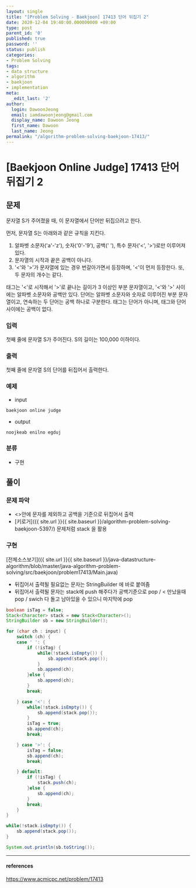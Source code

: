 ```yaml
---
layout: single
title: "[Problem Solving - Baekjoon] 17413 단어 뒤집기 2"
date: 2020-12-04 19:40:00.000000000 +09:00
type: post
parent_id: '0'
published: true
password: ''
status: publish
categories:
- Problem Solving
tags:
- data structure
- algorithm
- baekjoon
- implementation
meta:
  _edit_last: '2'
author:
  login: DawoonJeong
  email: iamdawoonjeong@gmail.com
  display_name: Dawoon Jeong
  first_name: Dawoon
  last_name: Jeong
permalink: "/algorithm-problem-solving-baekjoon-17413/"
---
```

# [Baekjoon Online Judge] 17413 단어 뒤집기 2

## 문제
문자열 S가 주어졌을 때, 이 문자열에서 단어만 뒤집으려고 한다.

먼저, 문자열 S는 아래와과 같은 규칙을 지킨다.

1. 알파벳 소문자('a'-'z'), 숫자('0'-'9'), 공백(' '), 특수 문자('<', '>')로만 이루어져 있다.
2. 문자열의 시작과 끝은 공백이 아니다.
3. '<'와 '>'가 문자열에 있는 경우 번갈아가면서 등장하며, '<'이 먼저 등장한다. 또, 두 문자의 개수는 같다.

태그는 '<'로 시작해서 '>'로 끝나는 길이가 3 이상인 부분 문자열이고, '<'와 '>' 사이에는 알파벳 소문자와 공백만 있다. 단어는 알파벳 소문자와 숫자로 이루어진 부분 문자열이고, 연속하는 두 단어는 공백 하나로 구분한다. 태그는 단어가 아니며, 태그와 단어 사이에는 공백이 없다.

### 입력
첫째 줄에 문자열 S가 주어진다. S의 길이는 100,000 이하이다.

### 출력
첫째 줄에 문자열 S의 단어를 뒤집어서 출력한다.


### 예제

- input

```java
baekjoon online judge
```

- output

```java
noojkeab enilno egduj
```

### 분류
- 구현

## 풀이

### 문제 파악
- <>안에 문자를 제외하고 공백을 기준으로 뒤집어서 출력
- [키로거]({{ site.url }}{{ site.baseurl }}/algorithm-problem-solving-baekjoon-5397/) 문제처럼 stack 을 활용


### 구현

[전체소스보기]({{ site.url }}{{ site.baseurl }}/java-datastructure-algorithm/blob/master/java-algorithm-problem-solving/src/baekjoon/problem17413/Main.java)


- 뒤집어서 출력될 필요없는 문자는 StringBuilder 에 바로 붙여줌
- 뒤집어서 출력될 문자는 stack에 push 해주다가 공백기준으로 pop / < 만났을때 pop / swich 다 돌고 남아있을 수 있으니 마지막에 pop   

```java
boolean isTag = false;
Stack<Character> stack = new Stack<Character>();
StringBuilder sb = new StringBuilder();

for (char ch : input) {
    switch (ch) {
    case ' ': {
        if (!isTag) {
            while(!stack.isEmpty()) {
                sb.append(stack.pop());
            }
            sb.append(ch);
        }else {
            sb.append(ch);
        }
        break;

    } case '<': {
        while(!stack.isEmpty()) {
            sb.append(stack.pop());
        }
        isTag = true;
        sb.append(ch);
        break;

    } case '>': {
        isTag = false;
        sb.append(ch);
        break;

    } default:
        if (!isTag) {
            stack.push(ch);
        }else {
            sb.append(ch);
        }
        break;
    }
}

while(!stack.isEmpty()) {
    sb.append(stack.pop());
}

System.out.println(sb.toString());
```


---

#### references
<https://www.acmicpc.net/problem/17413>
